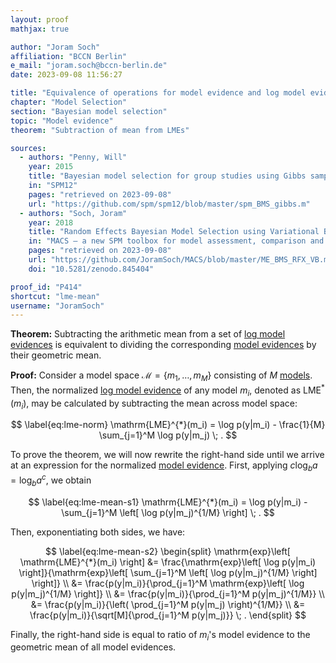 ```yaml
---
layout: proof
mathjax: true

author: "Joram Soch"
affiliation: "BCCN Berlin"
e_mail: "joram.soch@bccn-berlin.de"
date: 2023-09-08 11:56:27

title: "Equivalence of operations for model evidence and log model evidence"
chapter: "Model Selection"
section: "Bayesian model selection"
topic: "Model evidence"
theorem: "Subtraction of mean from LMEs"

sources:
  - authors: "Penny, Will"
    year: 2015
    title: "Bayesian model selection for group studies using Gibbs sampling"
    in: "SPM12"
    pages: "retrieved on 2023-09-08"
    url: "https://github.com/spm/spm12/blob/master/spm_BMS_gibbs.m"
  - authors: "Soch, Joram"
    year: 2018
    title: "Random Effects Bayesian Model Selection using Variational Bayes"
    in: "MACS – a new SPM toolbox for model assessment, comparison and selection"
    pages: "retrieved on 2023-09-08"
    url: "https://github.com/JoramSoch/MACS/blob/master/ME_BMS_RFX_VB.m"
    doi: "10.5281/zenodo.845404"

proof_id: "P414"
shortcut: "lme-mean"
username: "JoramSoch"
---
```



**Theorem:** Subtracting the arithmetic mean from a set of [log model evidences](/D/lme) is equivalent to dividing the corresponding [model evidences](/D/me) by their geometric mean.

**Proof:** Consider a model space $\mathcal{M} = \left\lbrace m_1, \ldots, m_M \right\rbrace$ consisting of $M$ [models](/D/gm). Then, the normalized [log model evidence](/D/lme) of any model $m_i$, denoted as $\mathrm{LME}^{*}(m_i)$, may be calculated by subtracting the mean across model space:

$$ \label{eq:lme-norm}
\mathrm{LME}^{*}(m_i) = \log p(y|m_i) - \frac{1}{M} \sum_{j=1}^M \log p(y|m_j) \; .
$$

To prove the theorem, we will now rewrite the right-hand side until we arrive at an expression for the normalized [model evidence](/D/lme). First, applying $c \log_b a = \log_b a^c$, we obtain

$$ \label{eq:lme-mean-s1}
\mathrm{LME}^{*}(m_i) = \log p(y|m_i) - \sum_{j=1}^M \left[ \log p(y|m_j)^{1/M} \right] \; .
$$

Then, exponentiating both sides, we have:

$$ \label{eq:lme-mean-s2}
\begin{split}
\mathrm{exp}\left[ \mathrm{LME}^{*}(m_i) \right] &= \frac{\mathrm{exp}\left[ \log p(y|m_i) \right]}{\mathrm{exp}\left[ \sum_{j=1}^M \left[ \log p(y|m_j)^{1/M} \right] \right]} \\
&= \frac{p(y|m_i)}{\prod_{j=1}^M \mathrm{exp}\left[ \log p(y|m_j)^{1/M} \right]} \\
&= \frac{p(y|m_i)}{\prod_{j=1}^M p(y|m_j)^{1/M}} \\
&= \frac{p(y|m_i)}{\left( \prod_{j=1}^M p(y|m_j) \right)^{1/M}} \\ 
&= \frac{p(y|m_i)}{\sqrt[M]{\prod_{j=1}^M p(y|m_j)}} \; .
\end{split}
$$

Finally, the right-hand side is equal to ratio of $m_i$'s model evidence to the geometric mean of all model evidences.